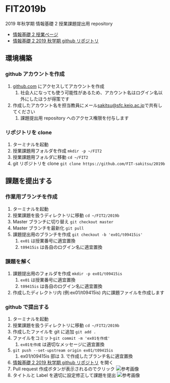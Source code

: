 # FIT2019b

2019 年秋学期 情報基礎 2 授業課題提出用 repository

- [情報基礎 2 授業ページ](https://ipl.sfc.keio.ac.jp/text/info2-2019-9/)
- [情報基礎 2 2019 秋学期 github リポジトリ](https://github.com/FIT-sakitsu/2019b)

## 環境構築

### github アカウントを作成

1. [github.com](https://github.com/) にアクセスしてアカウントを作成
   1. 社会人になっても使う可能性があるため、アカウント名はログイン名以外にしたほうが得策です
2. 作成したアカウント名を担当教員にメール[sakitsu@sfc.keio.ac.jp](mailto:sakitsu@sfc.keio.ac.jp)で共有してください
   1. 課題提出用 repository へのアクセス権限を付与します

### リポジトリを clone

1. ターミナルを起動
2. 授業課題用フォルダを作成 `mkdir -p ~/FIT2`
3. 授業課題用フォルダに移動 `cd ~/FIT2`
4. git リポジトリを clone `git clone https://github.com/FIT-sakitsu/2019b`

## 課題を提出する

### 作業用ブランチを作成

1. ターミナルを起動
2. 授業課題を扱うディレクトリに移動 `cd ~/FIT2/2019b`
3. Master ブランチに切り替え `git checkout master`
4. Master ブランチを最新化 `git pull`
5. 課題提出用のブランチを作成 `git checkout -b 'ex01/t09415is'`
   1. `ex01` は授業番号に適宜置換
   2. `t09415is` は各自のログイン名に適宜置換

### 課題を解く

1. 課題提出用のフォルダを作成 `mkdir -p ex01/t09415is`
   1. `ex01` は授業番号に適宜置換
   2. `t09415is` は各自のログイン名に適宜置換
2. 作成したディレクトリ内 (例:ex01/t09415is) 内に課題ファイルを作成します

### github で提出する

1. ターミナルを起動
2. 授業課題を扱うディレクトリに移動 `cd ~/FIT2/2019b`
3. 作成したファイルを git に追加 `git add .`
4. ファイルをコミット`git commit -m 'ex01を作成'`
   1. `ex01を作成` は適切なメッセージに適宜置換
5. `git push --set-upstream origin ex01/t09415is`
   1. ex01/t09415is 部は 3. で作成したブランチ名に適宜置換
6. [情報基礎 2 2019 秋学期 github リポジトリ](https://github.com/FIT-sakitsu/2019b) を開く
7. Pull request 作成ボタンが表示されるのでクリック
   ![参考画像](https://user-images.githubusercontent.com/2434962/65457116-ce059600-de85-11e9-907c-1d7bbbdc9bcb.png '参考画像')
8. タイトルと Label を適切に設定修正して課題を提出
   ![参考画像](https://user-images.githubusercontent.com/55714483/65457734-2e490780-de87-11e9-8523-f4f7af2fdc89.png '参考画像')
